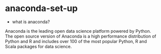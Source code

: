 # anaconda-set-up
* what is anaconda?

Anaconda is the leading open data science platform powered by Python. 
The open source version of Anaconda is a high performance distribution of Python and R and includes over 100 of the most popular Python, 
R and Scala packages for data science.
